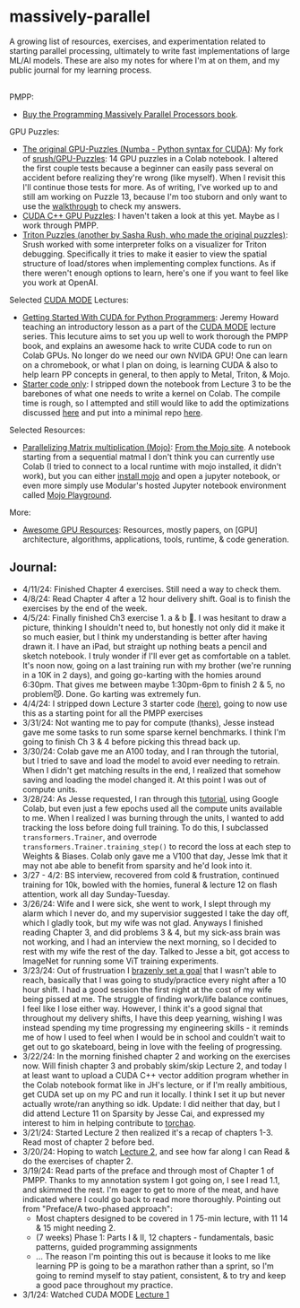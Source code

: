 # massively-parallel
A growing list of resources, exercises, and experimentation related to starting parallel processing, ultimately to write fast implementations of large ML/AI models.
These are also my notes for where I'm at on them, and my public journal for my learning process. <br><br>

PMPP:
- [Buy the Programming Massively Parallel Processors book](https://www.amazon.com/Programming-Massively-Parallel-Processors-Hands/dp/0323912311).

GPU Puzzles:
- [The original GPU-Puzzles (Numba - Python syntax for CUDA)](https://github.com/philipbutler/GPU-Puzzles/tree/new_tests): My fork of [srush/GPU-Puzzles](https://github.com/srush/GPU-Puzzles): 14 GPU puzzles in a Colab notebook. I altered the first couple tests because a beginner can easily pass several on accident before realizing they're wrong (like myself). When I revisit this I'll continue those tests for more. As of writing, I've worked up to and still am working on Puzzle 13, because I'm too stuborn and only want to use the [walkthrough](https://www.youtube.com/watch?v=K4T-YwsOxrM) to check my answers.
- [CUDA C++ GPU Puzzles](https://github.com/dshah3/GPU-Puzzles): I haven't taken a look at this yet. Maybe as I work through PMPP.
- [Triton Puzzles (another by Sasha Rush, who made the original puzzles)](https://github.com/srush/Triton-Puzzles/): Srush worked with some interpreter folks on a visualizer for Triton debugging. Specifically it tries to make it easier to view the spatial structure of load/stores when implementing complex functions. As if there weren't enough options to learn, here's one if you want to feel like you work at OpenAI.

Selected [CUDA MODE](https://github.com/cuda-mode/lectures) Lectures:
- [Getting Started With CUDA for Python Programmers](https://www.youtube.com/watch?v=4sgKnKbR-WE): Jeremy Howard teaching an introductory lesson as a part of the [CUDA MODE](https://github.com/cuda-mode) lecture series. This lecuture aims to set you up well to work thorough the PMPP book, and explains an awesome hack to write CUDA code to run on Colab GPUs. No longer do we need our own NVIDA GPU! One can learn on a chromebook, or what I plan on doing, is learning CUDA & also to help learn PP concepts in general, to then apply to Metal, Triton, & Mojo.
- [Starter code only](https://colab.research.google.com/drive/15mWl0pvuyrriqFEnf1py7TlI9suRsesS?usp=sharing): I stripped down the notebook from Lecture 3 to be the barebones of what one needs to write a kernel on Colab. The compile time is rough, so I attempted and still would like to add the optimizations discussed [here](https://discord.com/channels/1189498204333543425/1189607750876008468/1211605910464495627) and put into a minimal repo [here](https://github.com/pbridger/cuda-experiments/blob/main/main.py).

Selected Resources:
- [Parallelizing Matrix multiplication (Mojo)](https://github.com/modularml/mojo/blob/main/examples/notebooks/Matmul.ipynb):  [From the Mojo site](https://docs.modular.com/mojo/notebooks/Matmul.html). A notebook starting from a sequential matmal I don't think you can currently use Colab (I tried to connect to a local runtime with mojo installed, it didn't work), but you can either [install mojo](https://docs.modular.com/mojo/manual/get-started/#develop-in-the-mojo-playground) and open a jupyter notebook, or even more simply use Modular's hosted Jupyter notebook environment called [Mojo Playground](https://docs.modular.com/mojo/manual/get-started/#develop-in-the-mojo-playground).

More:
- [Awesome GPU Resources](https://github.com/Jokeren/Awesome-GPU): Resources, mostly papers, on [GPU] architecture, algorithms, applications, tools, runtime, & code generation.

## Journal:
- 4/11/24: Finished Chapter 4 exercises. Still need a way to check them.
- 4/8/24: Read Chapter 4 after a 12 hour delivery shift. Goal is to finish the exercises by the end of the week.
- 4/5/24: Finally finished Ch3 exercise 1. a & b 🥳. I was hesitant to draw a picture, thinking I shouldn't need to, but honestly not only did it make it so much easier, but I think my understanding is better after having drawn it. I have an iPad, but straight up nothing beats a pencil and sketch notebook. I truly wonder if I'll ever get as comfortable on a tablet. It's noon now, going on a last training run with my brother (we're running in a 10K in 2 days), and going go-karting with the homies around 6:30pm. That gives me between maybe 1:30pm-6pm to finish 2 & 5, no problem😼. Done. Go karting was extremely fun.
- 4/4/24: I stripped down Lecture 3 starter code [(here)](https://colab.research.google.com/drive/15mWl0pvuyrriqFEnf1py7TlI9suRsesS?usp=sharing), going to now use this as a starting point for all the PMPP exercises
- 3/31/24: Not wanting me to pay for compute (thanks), Jesse instead gave me some tasks to run some sparse kernel benchmarks. I think I'm going to finish Ch 3 & 4 before picking this thread back up.
- 3/30/24: Colab gave me an A100 today, and I ran through the tutorial, but I tried to save and load the model to avoid ever needing to retrain. When I didn't get matching results in the end, I realized that somehow saving and loading the model changed it. At this point I was out of compute units.
- 3/28/24: As Jesse requested, I ran through this [tutorial](https://pytorch.org/tutorials/prototype/semi_structured_sparse.html), using Google Colab, but even just a few epochs used all the compute units available to me. When I realized I was burning through the units, I wanted to add tracking the loss before doing full training. To do this, I subclassed `transformers.Trainer`, and overrode `transformers.Trainer.training_step()` to record the loss at each step to Weights & Biases. Colab only gave me a V100 that day, Jesse lmk that it may not abe able to benefit from sparsity and he'd look into it.
- 3/27 - 4/2: BS interview, recovered from cold & frustration, continued training for 10k, bowled with the homies, funeral & lecture 12 on flash attention, work all day Sunday-Tuesday.
- 3/26/24: Wife and I were sick, she went to work, I slept through my alarm which I never do, and my supervisior suggested I take the day off, which I gladly took, but my wife was not glad. Anyways I finished reading Chapter 3, and did problems 3 & 4, but my sick-ass brain was not working, and I had an interview the next morning, so I decided to rest with my wife the rest of the day. Talked to Jesse a bit, got access to ImageNet for running some ViT training experiments.
- 3/23/24: Out of frustruation I [brazenly set a goal](https://discord.com/channels/1189498204333543425/1194427148656721970/1221116804030795896) that I wasn't able to reach, basically that I was going to study/practice every night after a 10 hour shift. I had a good session the first night at the cost of my wife being pissed at me. The struggle of finding work/life balance continues, I feel like I lose either way. However, I think it's a good signal that throughout my delivery shifts, I have this deep yearning, wishing I was instead spending my time progressing my engineering skills - it reminds me of how I used to feel when I would be in school and couldn't wait to get out to go skateboard, being in love with the feeling of progressing.
- 3/22/24: In the morning finished chapter 2 and working on the exercises now. Will finish chapter 3 and probably skim/skip Lecture 2, and today I at least want to upload a CUDA C++ vector addition program whether in the Colab notebook format like in JH's lecture, or if I'm really ambitious, get CUDA set up on my PC and run it locally. I think I set it up but never actually wrote/ran anything so idk. Update: I did neither that day, but I did attend Lecture 11 on Sparsity by Jesse Cai, and expressed my interest to him in helping contribute to [torchao](https://github.com/pytorch-labs/ao).
- 3/21/24: Started Lecture 2 then realized it's a recap of chapters 1-3. Read most of chapter 2 before bed.
- 3/20/24: Hoping to watch [Lecture 2](https://www.youtube.com/watch?v=NQ-0D5Ti2dc), and see how far along I can Read & do the exercises of chapter 2.
- 3/19/24: Read parts of the preface and through most of Chapter 1 of PMPP. Thanks to my annotation system I got going on, I see I read 1.1, and skimmed the rest. I'm eager to get to more of the meat, and have indicated where I could go back to read more thoroughly.
Pointing out from "Preface/A two-phased approach":
  - Most chapters designed to be covered in 1 75-min lecture, with 11 14 & 15 might needing 2.
  - (7 weeks) Phase 1: Parts I & II, 12 chapters - fundamentals, basic patterns, guided programming assignments
  - ...
The reason I'm pointing this out is because it looks to me like learning PP is going to be a marathon rather than a sprint, so I'm going to remind myself to stay patient, consistent, & to try and keep a good pace throughout my practice.
- 3/1/24: Watched CUDA MODE [Lecture 1](https://www.youtube.com/watch?v=LuhJEEJQgUM)
